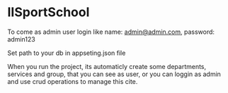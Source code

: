 # IISportSchool

To come as admin user login like name: admin@admin.com, password: admin123

Set path to your db in appseting.json file

When you run the project, its automaticly create some departments, services and group, that you can see as user, or you can loggin as admin and use crud operations to manage this cite.
